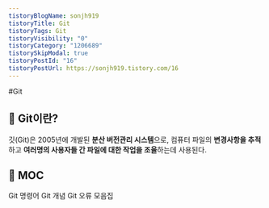```yaml
---
tistoryBlogName: sonjh919
tistoryTitle: Git
tistoryTags: Git
tistoryVisibility: "0"
tistoryCategory: "1206689"
tistorySkipModal: true
tistoryPostId: "16"
tistoryPostUrl: https://sonjh919.tistory.com/16
---
```

#Git 
## 🌈 Git이란?
깃(Git)은 2005년에 개발된 **분산 버전관리 시스템**으로, 컴퓨터 파일의 **변경사항을 추적**하고 **여러명의 사용자들 간 파일에 대한 작업을 조율**하는데 사용된다.

## 🌈 MOC
Git 명령어
Git 개념
Git 오류 모음집

